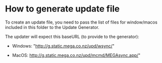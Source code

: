 # How to generate update file

To create an update file, you need to pass the list of files for window/macos included
 in this folder to the Update Generator.

The updater will expect this baseURL (to provide to the generator):

* Windows: "http://g.static.mega.co.nz/upd/wsync/"

* MacOS: http://g.static.mega.co.nz/upd/mcmd/MEGAsync.app/"

